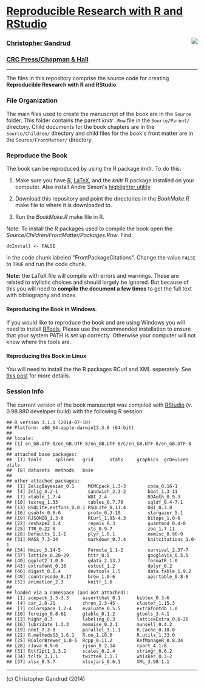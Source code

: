 # [Reproducible Research with R and RStudio](http://christophergandrud.github.io/RepResR-RStudio/)

[<img src="http://3.bp.blogspot.com/-f8MFbNEoyGU/UYNGekqEkTI/AAAAAAAAGOM/Dq36pI06kTQ/s320/RepResCover.jpg" align="right" />](http://www.amazon.com/dp/1466572841)

### [Christopher Gandrud](http://christophergandrud.blogspot.com/p/biocontact.html)

### [CRC Press/Chapman & Hall](http://www.crcpress.com/product/isbn/9781466572843)


---

The files in this repository comprise the source code for creating 
**Reproducible Research with R and RStudio**.

### File Organization

The main files used to create the manuscript of the book are in the `Source` 
folder. This folder contains the parent *knitr* `.Rnw` file in the 
`Source/Parent/` directory. Child documents for the book chapters are in the 
`Source/Children/` directory and child files for the book's front matter are in 
the `Source/FrontMatter/` directory.

### Reproduce the Book

The book can be reproduced by using the R package *knitr*. To do this:

1. Make sure you have [R](http://www.r-project.org/), [LaTeX](http://www.latex-project.org/ftp.html), 
and the *knitr* R package installed on your computer. Also install Andre Simon's 
[highlighter utility](http://www.andre-simon.de/zip/download.html).

2. Download this repository and point the directories in the *BookMake.R* make 
file to where it is downloaded to.

3. Run the *BookMake.R* make file in R.

Note: To install the R packages used to compile the book open the 
*Source/Children/FrontMatter/Packages.Rnw*. Find:

```
doInstall <- FALSE
```

in the code chunk labeled "FrontPackageCitations". Change the value `FALSE` to 
`TRUE` and run the code chunk.

**Note:** the LaTeX file will compile with errors and warnings. These are 
related to stylistic choices and should largely be ignored. But because of this 
you will need to **compile the document a few times** to get the full text with 
bibliography and index.

#### Reproducing the Book in Windows.

If you would like to reproduce the book and are using Windows you will need to 
install [RTools](http://cran.r-project.org/bin/windows/Rtools/installer.html). 
Please use the recommended installation to ensure that your system PATH is set 
up correctly. Otherwise your computer will not know where the tools are.

#### Reproducing this Book in Linux

You will need to install the the R packages RCurl and XML seperately. See 
[this post](https://github.com/cboettig/treeBASE/issues/5) for more details.

### Session Info

The current version of the book manuscript was compiled with 
[RStudio](http://www.rstudio.com/) (v. 0.98.880 developer build) with the 
following R session:


```
## R version 3.1.1 (2014-07-10)
## Platform: x86_64-apple-darwin13.3.0 (64-bit)
## 
## locale:
## [1] en_GB.UTF-8/en_GB.UTF-8/en_GB.UTF-8/C/en_GB.UTF-8/en_GB.UTF-8
## 
## attached base packages:
##  [1] tools     splines   grid      stats     graphics  grDevices utils    
##  [8] datasets  methods   base     
## 
## other attached packages:
##  [1] ZeligBayesian_0.1     MCMCpack_1.3-3        coda_0.16-1          
##  [4] Zelig_4.2-1           sandwich_2.3-2        boot_1.3-11          
##  [7] xtable_1.7-4          WDI_2.4               ROAuth_0.9.3         
## [10] texreg_1.33           tables_0.7.79         sqldf_0.4-7.1        
## [13] RSQLite.extfuns_0.0.1 RSQLite_0.11.4        DBI_0.3.0            
## [16] gsubfn_0.6-6          proto_0.3-10          stargazer_5.1        
## [19] RJSONIO_1.3-0         RCurl_1.95-4.3        bitops_1.0-6         
## [22] reshape2_1.4          repmis_0.3            quantmod_0.4-0       
## [25] TTR_0.22-0            xts_0.9-7             zoo_1.7-11           
## [28] Defaults_1.1-1        plyr_1.8.1            memisc_0.96-9        
## [31] MASS_7.3-34           markdown_0.7.4        knitcitations_1.0-1  
## [34] Hmisc_3.14-5          Formula_1.1-2         survival_2.37-7      
## [37] lattice_0.20-29       httr_0.5              googleVis_0.5.5      
## [40] ggplot2_1.0.0         gdata_2.13.3          formatR_1.0          
## [43] extrafont_0.16        estout_1.2            dplyr_0.2            
## [46] digest_0.6.4          devtools_1.5          data.table_1.9.2     
## [49] countrycode_0.17      brew_1.0-6            apsrtable_0.8-8      
## [52] animation_2.3         knitr_1.6            
## 
## loaded via a namespace (and not attached):
##  [1] acepack_1.3-3.3     assertthat_0.1      bibtex_0.3-6       
##  [4] car_2.0-21          chron_2.3-45        cluster_1.15.3     
##  [7] colorspace_1.2-4    evaluate_0.5.5      extrafontdb_1.0    
## [10] foreign_0.8-61      gtable_0.1.2        gtools_3.4.1       
## [13] highr_0.3           labeling_0.3        latticeExtra_0.6-26
## [16] lubridate_1.3.3     memoise_0.2.1       munsell_0.4.2      
## [19] nnet_7.3-8          parallel_3.1.1      R.cache_0.10.0     
## [22] R.methodsS3_1.6.1   R.oo_1.18.0         R.utils_1.33.0     
## [25] RColorBrewer_1.0-5  Rcpp_0.11.2         RefManageR_0.8.34  
## [28] rJava_0.9-6         rjson_0.2.14        rpart_4.1-8        
## [31] Rttf2pt1_1.3.2      scales_0.2.4        stringr_0.6.2      
## [34] tcltk_3.1.1         twitteR_1.1.7       whisker_0.3-2      
## [37] xlsx_0.5.7          xlsxjars_0.6.1      XML_3.98-1.1
```

---

(c) Christopher Gandrud (2014)
